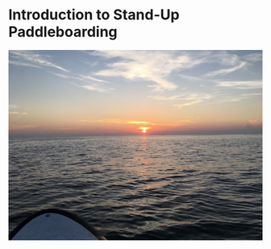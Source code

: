 # Introduction to Stand-Up Paddleboarding

![kotao.jpg](https://github.com/zcarwile/sup_intro/blob/master/kotao.JPG "Ko Tao Paddleboard")
